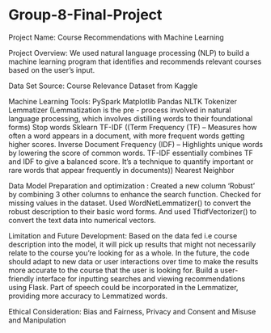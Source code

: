 # Group-8-Final-Project
Project Name: Course Recommendations with Machine Learning

Project Overview: We used natural language processing (NLP) to build a machine learning program that identifies and recommends relevant courses based on the user’s input.

Data Set Source: Course Relevance Dataset from Kaggle

Machine Learning Tools: 
PySpark
Matplotlib
Pandas
NLTK
Tokenizer
Lemmatizer (Lemmatization is the pre - process involved in natural language processing, which involves distilling words to their foundational forms)
Stop words
Sklearn
TF-IDF ((Term Frequency (TF) – Measures how often a word appears in a document, with more frequent words getting higher scores. Inverse Document Frequency (IDF) – Highlights unique words by lowering the score of common words. TF-IDF essentially combines TF and IDF to give a balanced score. It’s a technique to quantify important or rare words that appear frequently in documents))
Nearest Neighbor

Data Model Preparation and optimization : Created a new column ‘Robust’ by combining 3 other columns to enhance the search function. Checked for missing values in the dataset. Used WordNetLemmatizer() to convert the robust description to their basic word forms. And used TfidfVectorizer() to convert the text data into numerical vectors.

Limitation and Future Development: Based on the data fed i.e course description into the model, it will pick up results that might not necessarily relate to the course you’re looking for as a whole. In the future, the code should adapt to new data or user interactions over time to make the results more accurate to the course that the user is looking for. Build a user-friendly interface for inputting searches and viewing recommendations using Flask. Part of speech could be incorporated in the Lemmatizer, providing more accuracy to Lemmatized words.

Ethical Consideration: Bias and Fairness, Privacy and Consent and Misuse and Manipulation
 
